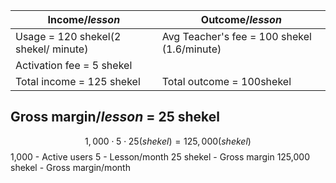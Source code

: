 Income/*lesson*   |  Outcome/*lesson*
-----------------------------|--------------
Usage = 120 shekel(2 shekel/ minute) |Avg Teacher's fee = 100 shekel (1.6/minute)
Activation fee = 5 shekel |
Total income = 125 shekel     | Total outcome = 100shekel

## Gross margin/*lesson* = 25 shekel

$$1,000 \cdot 5 \cdot 25(shekel) = 125,000 (shekel) $$
1,000 - Active users 
5 - Lesson/month 
25 shekel - Gross margin 
125,000 shekel  - Gross margin/month